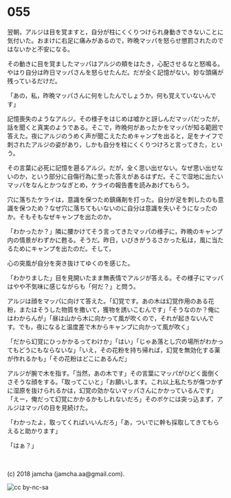 # 055

翌朝，アルジは目を覚ますと，自分が柱にくくりつけられ身動きできないことに気付いた。おまけに右足に痛みがあるので，昨晩マッパを怒らせ懲罰されたのではないかと不安になる。  

その動きに目を覚ましたマッパはアルジの頬をはたき，心配させるなと怒鳴る。やはり自分は昨日マッパさんを怒らせたんだ。だが全く記憶がない。妙な頭痛が残っているだけだ。  

「あの，私，昨晩マッパさんに何をしたんでしょうか，何も覚えていないんです」  

記憶喪失のようなアルジ。その様子をはじめは嘘かと訝しんだマッパだったが，話を聞くと真実のようである。そこで，昨晩何があったかをマッパが知る範囲で答えた。夜にアルジのうめく声が聞こえたためキャンプを出ると，足をナイフで刺されたアルジの姿があり，しかも自分を柱にくくりつけろと言ってきた，という。  

その言葉に必死に記憶を遡るアルジ。だが，全く思い出せない。なぜ思い出せないのか，という部分に自傷行為に至った答えがあるはずだ。そこで湿地に出たいマッパをなんとかつなぎとめ，ケライの報告書を読みあげてもらう。  

穴に落ちたケライは，意識を保つため鎮痛剤を打った。自分が足を刺したのも意識を保つため？なぜ穴に落ちてもいないのに自分は意識を失いそうになったのか。そもそもなぜキャンプを出たのか。  

「わかったか？」隣に腰かけてそう言ってきたマッパの様子に，昨晩のキャンプ内の情景がわずかに甦る。そうだ。昨日，いびきがうるさかった私は，風に当たるためにキャンプを出たのだ。そして，  

心の突風が自分を突き抜けてゆくのを感じた。  

「わかりました」目を見開いたまま無表情でアルジが答える。その様子にマッパはやや不気味に感じながらも「何だ？」と問う。  

アルジは顔をマッパに向けて答えた。「幻覚です。あの木は幻覚作用のある花粉，またはそうした物質を撒いて，獲物を誘いこむんです」「そうなのか？俺にはわからんが」「昼は山から木に向かって風が吹くので，それが起きないんです。でも，夜になると温度差で木からキャンプに向かって風が吹く」  

「だから幻覚にひっかかるってわけか」「はい」「じゃあ落とし穴の場所がわかってもどうにもならないな」「いえ，その花粉を持ち帰れば，幻覚を無効化する薬が作れるかも」「その花粉はどこにあるんだ」  

アルジが腕で木を指す。「当然，あの木です」その言葉にマッパがひどく面倒くさそうな顔をする。「取ってこいと」「お願いします。これ以上私たちが傷つかずに湿原を抜けられるかは，幻覚の効かないマッパさんにかかっているんです」「えー，俺だって幻覚にかかるかもしれないだろ」そのボケには突っ込まず，アルジはマッパの目を見続けた。  

「わかったよ，取ってくればいいんだろ」「あ，ついでに幹も採取してきてもらえると助かります」  

「はぁ？」  

<br>  
<br>  
(c) 2018 jamcha (jamcha.aa@gmail.com).  

![cc by-nc-sa](https://i.creativecommons.org/l/by-nc-sa/4.0/88x31.png)
